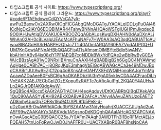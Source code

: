 
- 타입스크립트 공식 사이트: https://www.typescriptlang.org/
- 타입스크립트 공식 플레이 그라운드: https://www.typescriptlang.org/play/?#code/PTAEhdxwcCdQYVcCA7yA-awPu2BaxwOy2AXRwOIOgFICGAbgQMoDGATgJYAOALqIDDLgPuOAi46ICdNgDx2iAYQ6EDQBIMAR44FahwBNNnAHQAoWSFgIUGHPmJkqdeoB9O0IAHJwAtjgDVXAKU0RABOOZQgAGbALqsKwgDXHAHN0dAaDXnALjWhAn02AH0cBLValpUEAdMcAFhuNAFy7HW0AA3sAQ3qdQABUAT1oAUwoaBlBAGoHASrHABPHzQhJc7T1i40ADmtARQAY60EAZVpdAUPGQ+UUM7KqGcwtAFNnAHBbQQAGFjsATlsAfmsmOlMBYtcBdlo5iwANV-kbAHnHABy64is08xlY1PFIAEQB7cgNDDkBWxYdFQAe2wBbRwByG0EAWJcBBztAgA01wC9NRxIIBXmuCnAAXI44qBABBjgB2h6GgQC4NYAWmdAgHge0CABh7AC+j8ORqJKgE3mhagVbElGgABWAGcACa3e49MDwJBodCAABr1JUtAw9EZjC12pg4oBXnsAheOAHVX8FdWQjIHpnqBAJqrYmMgAcawAZDaAeeB0FsBCI6gAaOKABDbzIAI3pYgA05vkIwCDA4ACFraoDiLhVoEAKK2AEJ7ECbGpIZOzEXppu9zRAFTc7oAficAuIPgL2KQA0Y4AUHsALp2AGJrQB1AKQdgAwW-SgQBSo4ABccs5kAGt2AGTrACljAH4egAqduyUDt0CABRbQIBqIZKekAKs1QuQ90AAASYyEAH92ABkXQABvAB2AFcALYAIyylAAvuZANUzoEAET2AD8mhyUuuGp7OF8v19u94fzAPL9fb5Pe8-d-uDz0adABrOwAWRdACdu3bYBZAAMw3NdyHoahrjXUACCZJlUgAd2uAA5F99wZAAKAhYx3ABKVdu1ASgsnoDdKDQghQAAalAHcAG5ZAPCNAAnOwAGscAEqG9B5QAOCZ5aJY0AFm7AAqh0AWDTFh3l1BoRFMctAEjJpFQEAH57tnUoFgRwOJwD0JhAFFR0U+UAC7XABpR0BAF8hsNpCAA